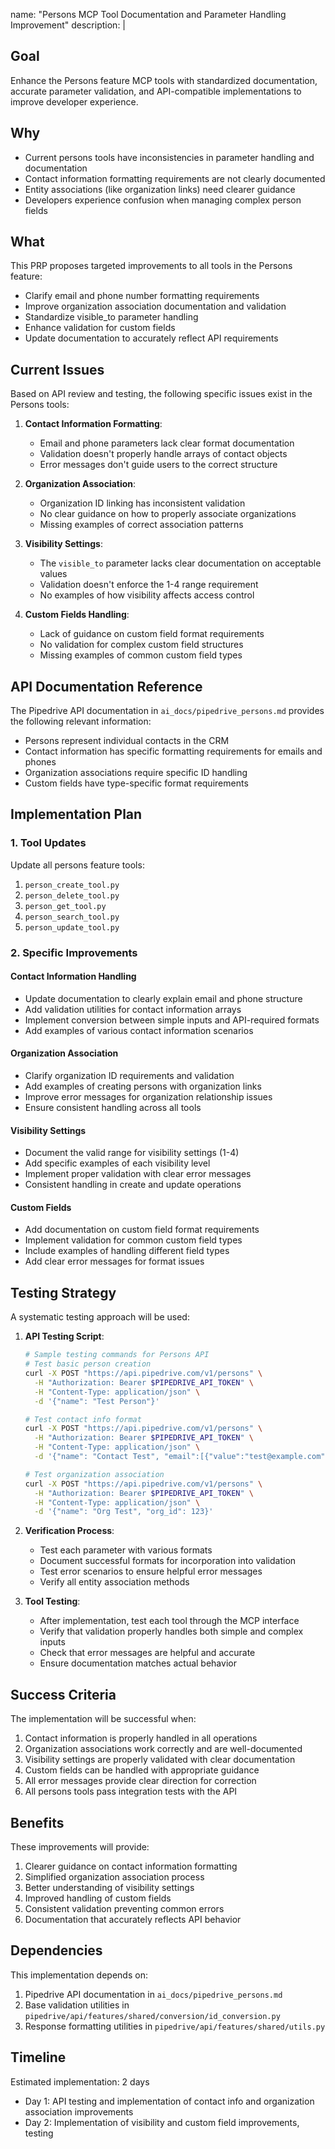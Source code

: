 name: "Persons MCP Tool Documentation and Parameter Handling Improvement"
description: |

  ## Goal
  Enhance the Persons feature MCP tools with standardized documentation, accurate parameter validation, and API-compatible implementations to improve developer experience.

  ## Why
  - Current persons tools have inconsistencies in parameter handling and documentation
  - Contact information formatting requirements are not clearly documented
  - Entity associations (like organization links) need clearer guidance
  - Developers experience confusion when managing complex person fields

  ## What
  This PRP proposes targeted improvements to all tools in the Persons feature:
  - Clarify email and phone number formatting requirements
  - Improve organization association documentation and validation
  - Standardize visible_to parameter handling
  - Enhance validation for custom fields
  - Update documentation to accurately reflect API requirements

  ## Current Issues
  
  Based on API review and testing, the following specific issues exist in the Persons tools:

  1. **Contact Information Formatting**:
     - Email and phone parameters lack clear format documentation
     - Validation doesn't properly handle arrays of contact objects
     - Error messages don't guide users to the correct structure

  2. **Organization Association**:
     - Organization ID linking has inconsistent validation
     - No clear guidance on how to properly associate organizations
     - Missing examples of correct association patterns

  3. **Visibility Settings**:
     - The `visible_to` parameter lacks clear documentation on acceptable values
     - Validation doesn't enforce the 1-4 range requirement
     - No examples of how visibility affects access control

  4. **Custom Fields Handling**:
     - Lack of guidance on custom field format requirements
     - No validation for complex custom field structures
     - Missing examples of common custom field types

  ## API Documentation Reference

  The Pipedrive API documentation in `ai_docs/pipedrive_persons.md` provides the following relevant information:

  - Persons represent individual contacts in the CRM
  - Contact information has specific formatting requirements for emails and phones
  - Organization associations require specific ID handling
  - Custom fields have type-specific format requirements

  ## Implementation Plan
  
  ### 1. Tool Updates

  Update all persons feature tools:
  1. `person_create_tool.py`
  2. `person_delete_tool.py`
  3. `person_get_tool.py`
  4. `person_search_tool.py`
  5. `person_update_tool.py`

  ### 2. Specific Improvements

  #### Contact Information Handling
  - Update documentation to clearly explain email and phone structure
  - Add validation utilities for contact information arrays
  - Implement conversion between simple inputs and API-required formats
  - Add examples of various contact information scenarios
  
  #### Organization Association
  - Clarify organization ID requirements and validation
  - Add examples of creating persons with organization links
  - Improve error messages for organization relationship issues
  - Ensure consistent handling across all tools
  
  #### Visibility Settings
  - Document the valid range for visibility settings (1-4)
  - Add specific examples of each visibility level
  - Implement proper validation with clear error messages
  - Consistent handling in create and update operations
  
  #### Custom Fields
  - Add documentation on custom field format requirements
  - Implement validation for common custom field types
  - Include examples of handling different field types
  - Add clear error messages for format issues

  ## Testing Strategy
  
  A systematic testing approach will be used:

  1. **API Testing Script**:
     ```bash
     # Sample testing commands for Persons API
     # Test basic person creation
     curl -X POST "https://api.pipedrive.com/v1/persons" \
       -H "Authorization: Bearer $PIPEDRIVE_API_TOKEN" \
       -H "Content-Type: application/json" \
       -d '{"name": "Test Person"}'
     
     # Test contact info format
     curl -X POST "https://api.pipedrive.com/v1/persons" \
       -H "Authorization: Bearer $PIPEDRIVE_API_TOKEN" \
       -H "Content-Type: application/json" \
       -d '{"name": "Contact Test", "email":[{"value":"test@example.com", "primary":true, "label":"work"}]}'
     
     # Test organization association
     curl -X POST "https://api.pipedrive.com/v1/persons" \
       -H "Authorization: Bearer $PIPEDRIVE_API_TOKEN" \
       -H "Content-Type: application/json" \
       -d '{"name": "Org Test", "org_id": 123}'
     ```

  2. **Verification Process**:
     - Test each parameter with various formats
     - Document successful formats for incorporation into validation
     - Test error scenarios to ensure helpful error messages
     - Verify all entity association methods
  
  3. **Tool Testing**:
     - After implementation, test each tool through the MCP interface
     - Verify that validation properly handles both simple and complex inputs
     - Check that error messages are helpful and accurate
     - Ensure documentation matches actual behavior

  ## Success Criteria
  
  The implementation will be successful when:
  1. Contact information is properly handled in all operations
  2. Organization associations work correctly and are well-documented
  3. Visibility settings are properly validated with clear documentation
  4. Custom fields can be handled with appropriate guidance
  5. All error messages provide clear direction for correction
  6. All persons tools pass integration tests with the API

  ## Benefits
  
  These improvements will provide:
  1. Clearer guidance on contact information formatting
  2. Simplified organization association process
  3. Better understanding of visibility settings
  4. Improved handling of custom fields
  5. Consistent validation preventing common errors
  6. Documentation that accurately reflects API behavior

  ## Dependencies
  
  This implementation depends on:
  1. Pipedrive API documentation in `ai_docs/pipedrive_persons.md`
  2. Base validation utilities in `pipedrive/api/features/shared/conversion/id_conversion.py`
  3. Response formatting utilities in `pipedrive/api/features/shared/utils.py`

  ## Timeline
  
  Estimated implementation: 2 days
  - Day 1: API testing and implementation of contact info and organization association improvements
  - Day 2: Implementation of visibility and custom field improvements, testing